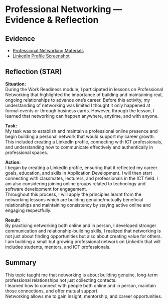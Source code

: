 # Professional Networking — Evidence & Reflection

## Evidence
- [Professional Networking Materials](./artifacts/professional_networking.png)
- [LinkedIn Profile Screenshot](./artifacts/LinkedIn.png)
  

## Reflection (STAR)

**Situation:**  
During the Work Readiness module, I participated in lessons on Professional Networking that highlighted the importance of building and maintaining real, ongoing relationships to advance one’s career. Before this activity, my understanding of networking was limited I thought it only happened at formal events or through business cards. However, through the lesson, I learned that networking can happen anywhere, anytime, and with anyone.

**Task:**  
My task was to establish and maintain a professional online presence and begin building a personal network that would support my career growth. This included creating a LinkedIn profile, connecting with ICT professionals, and understanding how to communicate effectively and authentically in professional spaces.

**Action:**  
I began by creating a LinkedIn profile, ensuring that it reflected my career goals, education, and skills in Application Development. 
I will then start connecting with classmates, lecturers, and professionals in the ICT field. I am also considering joining online groups related to technology and software development for engagement.  
Throughout this process, I will apply the principles learnt from the networking lessons which are building genuine/mutually beneficial relationships and maintaining consistency by staying active online and engaging respectfully.

**Result:**  
By practicing networking both online and in person, I developed stronger communication and relationship-building skills, I realized that networking is not just about finding opportunities but also about creating value for others.  
I am building a small but growing professional network on LinkedIn that will includee students, mentors, and ICT professionals. 

## Summary
This topic taught me that networking is about building genuine, long-term professional relationships not just collecting contacts.  
I learned how to connect with people both online and in person, maintain those connections, and offer mutual support.  
Networking allows me to gain insight, mentorship, and career opportunities.
